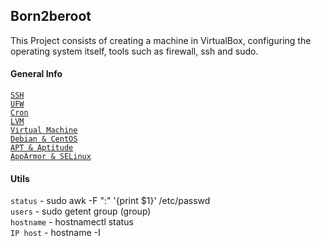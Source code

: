## Born2beroot

This Project consists of creating a machine in VirtualBox, configuring the operating system itself, tools such as firewall, ssh and sudo.<br>

#### General Info

[`SSH`](https://www.techtarget.com/searchsecurity/definition/Secure-Shell) <br>
[`UFW`](https://help.ubuntu.com/community/UFW) <br>
[`Cron`](https://opensource.com/article/17/11/how-use-cron-linux) <br>
[`LVM`](https://wiki.ubuntu.com/Lvm) <br>
[`Virtual Machine`](https://www.oracle.com/cloud/compute/virtual-machines/what-is-virtual-machine/)<br>
[`Debian & CentOS`](https://www.openlogic.com/blog/centos-vs-debian) <br>
[`APT & Aptitude`](https://www.tecmint.com/difference-between-apt-and-aptitude/) <br>
[`AppArmor & SELinux`](https://omarine.org/blog/apparmor-vs-selinux/) <br>


#### Utils
`status` - sudo awk -F ":" '{print $1}' /etc/passwd  <br>
`users` - sudo getent group (group) <br>
`hostname` - hostnamectl status <br>
`IP host` - hostname -I <br>
